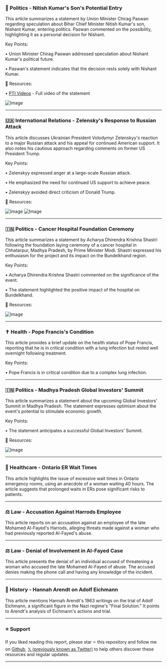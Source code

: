 ### 📰 Politics - Nitish Kumar's Son's Potential Entry

This article summarizes a statement by Union Minister Chirag Paswan regarding speculation about Bihar Chief Minister Nitish Kumar's son, Nishant Kumar, entering politics.  Paswan commented on the possibility, highlighting it as a personal decision for Nishant.

Key Points:

•  Union Minister Chirag Paswan addressed speculation about Nishant Kumar's political future.

• Paswan's statement indicates that the decision rests solely with Nishant Kumar.


🔗 Resources:

• [PTI Videos](http://ptivideos.com) - Full video of the statement


![Image](https://pbs.twimg.com/ext_tw_video_thumb/1893637954582548480/pu/img/61iQuMkIbrFqf3jc.jpg)



---

### 🇺🇦 International Relations - Zelensky's Response to Russian Attack

This article discusses Ukrainian President Volodymyr Zelenskyy's reaction to a major Russian attack and his appeal for continued American support.  It also notes his cautious approach regarding comments on former US President Trump.

Key Points:

• Zelenskyy expressed anger at a large-scale Russian attack.

• He emphasized the need for continued US support to achieve peace.

• Zelenskyy avoided direct criticism of Donald Trump.


🔗 Resources:

![Image](https://pbs.twimg.com/media/GkeOTIjWsAAbjhG?format=png&name=small)
![Image](https://pbs.twimg.com/amplify_video_thumb/1893403216894701568/img/wESQLluKYjtEdCzN?format=jpg&name=240x240)



---

### 🇮🇳 Politics - Cancer Hospital Foundation Ceremony

This article summarizes a statement by Acharya Dhirendra Krishna Shastri following the foundation laying ceremony of a cancer hospital in Chhatarpur, Madhya Pradesh, by Prime Minister Modi.  Shastri expressed his enthusiasm for the project and its impact on the Bundelkhand region.

Key Points:

• Acharya Dhirendra Krishna Shastri commented on the significance of the event.

• The statement highlighted the positive impact of the hospital on Bundelkhand.


🔗 Resources:

![Image](https://pbs.twimg.com/ext_tw_video_thumb/1893638900196773888/pu/img/jBXpFcE029GHzVgL.jpg)



---

### ✝️ Health - Pope Francis's Condition

This article provides a brief update on the health status of Pope Francis, reporting that he is in critical condition with a lung infection but rested well overnight following treatment.

Key Points:

• Pope Francis is in critical condition due to a complex lung infection.


---

### 🇮🇳 Politics - Madhya Pradesh Global Investors' Summit

This article summarizes a statement about the upcoming Global Investors' Summit in Madhya Pradesh.  The statement expresses optimism about the event's potential to stimulate economic growth.

Key Points:

• The statement anticipates a successful Global Investors' Summit.


🔗 Resources:

![Image](https://pbs.twimg.com/ext_tw_video_thumb/1893633182899003393/pu/img/ppd8-wcV8hr1lx4m.jpg)



---

### 🏥 Healthcare - Ontario ER Wait Times

This article highlights the issue of excessive wait times in Ontario emergency rooms, using an anecdote of a woman waiting 40 hours.  The article suggests that prolonged waits in ERs pose significant risks to patients.


---

### ⚖️ Law - Accusation Against Harrods Employee

This article reports on an accusation against an employee of the late Mohamed Al-Fayed's Harrods, alleging threats made against a woman who had previously reported Al-Fayed's abuse.


---

### ⚖️ Law - Denial of Involvement in Al-Fayed Case

This article presents the denial of an individual accused of threatening a woman who accused the late Mohamed Al-Fayed of abuse.  The accused denies making the phone call and having any knowledge of the incident.



---

### 📜 History - Hannah Arendt on Adolf Eichmann

This article mentions Hannah Arendt's 1963 writings on the trial of Adolf Eichmann, a significant figure in the Nazi regime's "Final Solution."  It points to Arendt's analysis of Eichmann's actions and trial.


---

### ⭐️ Support

If you liked reading this report, please star ⭐️ this repository and follow me on [Github](https://github.com/Drix10), [𝕏 (previously known as Twitter)](https://x.com/DRIX_10_) to help others discover these resources and regular updates.

---